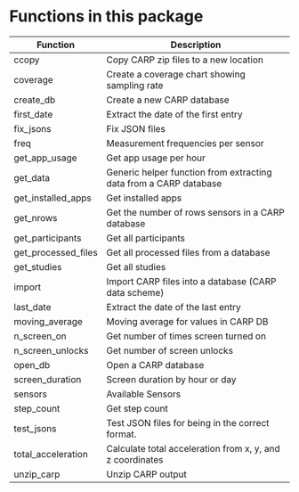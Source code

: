 # Functions in this package

| Function              | Description                                                           |
|---------------------	|-------------------------------------------------------------------	|
| ccopy               	| Copy CARP zip files to a new location                             	|
| coverage            	| Create a coverage chart showing sampling rate                     	|
| create_db           	| Create a new CARP database                                        	|
| first_date          	| Extract the date of the first entry                               	|
| fix_jsons           	| Fix JSON files                                                    	|
| freq                	| Measurement frequencies per sensor                                	|
| get_app_usage       	| Get app usage per hour                                            	|
| get_data            	| Generic helper function from extracting data from a CARP database 	|
| get_installed_apps  	| Get installed apps                                                	|
| get_nrows           	| Get the number of rows sensors in a CARP database                 	|
| get_participants    	| Get all participants                                              	|
| get_processed_files 	| Get all processed files from a database                           	|
| get_studies         	| Get all studies                                                   	|
| import              	| Import CARP files into a database (CARP data scheme)              	|
| last_date           	| Extract the date of the last entry                                	|
| moving_average      	| Moving average for values in CARP DB                              	|
| n_screen_on         	| Get number of times screen turned on                              	|
| n_screen_unlocks    	| Get number of screen unlocks                                      	|
| open_db             	| Open a CARP database                                              	|
| screen_duration     	| Screen duration by hour or day                                    	|
| sensors             	| Available Sensors                                                 	|
| step_count          	| Get step count                                                    	|
| test_jsons          	| Test JSON files for being in the correct format.                  	|
| total_acceleration  	| Calculate total acceleration from x, y, and z coordinates         	|
| unzip_carp          	| Unzip CARP output                                                 	|
